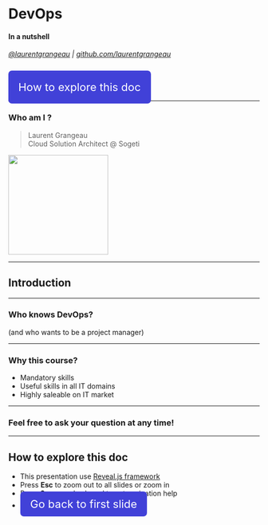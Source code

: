 # DevOps
#### In a nutshell

<i><a target="_new" href="http://twitter.com/laurentgrangeau">@laurentgrangeau</a> | <a target="_new" href="http://github.com/laurentgrangeau">github.com/laurentgrangeau</a></i>

<br />

<a href="#/2/4" style="font-size: 22px; background: #4141d8; text-decoration: none; padding: 20px; color: white; border-radius: 7px;">How to explore this doc</a>

---

### Who am I ?

> Laurent Grangeau<br />
> Cloud Solution Architect @ Sogeti

<img src="https://pbs.twimg.com/profile_images/1007639151812988929/ln3iUxxF_400x400.jpg" width="200px" />

---

## Introduction

----

### Who knows DevOps?
(and who wants to be a project manager)

----

### Why this course?

* Mandatory skills
* Useful skills in all IT domains
* Highly saleable on IT market

----

### Feel free to ask your question at any time!

----

## How to explore this doc

* This presentation use [Reveal.js framework](https://revealjs.com/#/)
* Press **Esc** to zoom out to all slides or zoom in
* Press **?** on your keyboard to get navigation help
* <a href="#/" style="font-size: 22px; background: #4141d8; text-decoration: none; padding: 20px; padding-top: 12px; padding-bottom: 12px; color: white; border-radius: 7px;">Go back to first slide</a>


